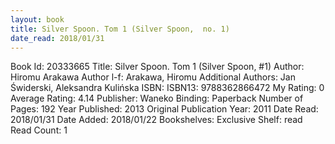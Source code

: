 ```yaml
---
layout: book
title: Silver Spoon. Tom 1 (Silver Spoon,  no. 1)
date_read: 2018/01/31
---
```


Book Id: 20333665
Title: Silver Spoon. Tom 1 (Silver Spoon, #1)
Author: Hiromu Arakawa
Author l-f: Arakawa, Hiromu
Additional Authors: Jan Świderski, Aleksandra Kulińska
ISBN: 
ISBN13: 9788362866472
My Rating: 0
Average Rating: 4.14
Publisher: Waneko
Binding: Paperback
Number of Pages: 192
Year Published: 2013
Original Publication Year: 2011
Date Read: 2018/01/31
Date Added: 2018/01/22
Bookshelves: 
Exclusive Shelf: read
Read Count: 1

